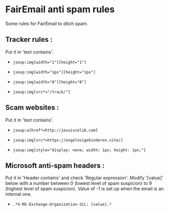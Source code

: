 # FairEmail anti spam rules

Some rules for FairEmail to ditch spam.

## Tracker rules :
Put it in 'text contains'.

- `jsoup:img[width="1"][height="1"]`

- `jsoup:img[width="1px"][height="1px"]`

- `jsoup:img[width="0"][height="0"]`

- `jsoup:img[src*="/track/"]`

## Scam websites :
Put it in 'text contains'.

- `jsoup:a[href*=http://jesuiscelib.com]`

- `jsoup:img[src*=https://ongelovigekinderen.site/]`

- `jsoup:img[style="display: none; width: 1px; height: 1px;"]`

## Microsoft anti-spam headers :

Put it in 'Header contains' and check 'Regular expression'. Modify '[value]' below with a number between 0 (lowest level of spam suspicion) to 9 (highest level of spam suspicion). Value of -1 is set up when the email is an internal one.

- `.*X-MS-Exchange-Organization-SCL: [value].*`
